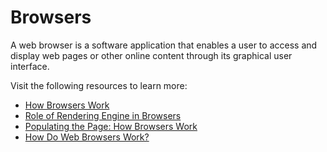 # Browsers

A web browser is a software application that enables a user to access and display web pages or other online content through its graphical user interface.

Visit the following resources to learn more:

- [How Browsers Work](https://www.html5rocks.com/en/tutorials/internals/howbrowserswork/)
- [Role of Rendering Engine in Browsers](https://www.browserstack.com/guide/browser-rendering-engine)
- [Populating the Page: How Browsers Work](https://developer.mozilla.org/en-US/docs/Web/Performance/How_browsers_work)
- [How Do Web Browsers Work?](https://www.youtube.com/watch?v=WjDrMKZWCt0)